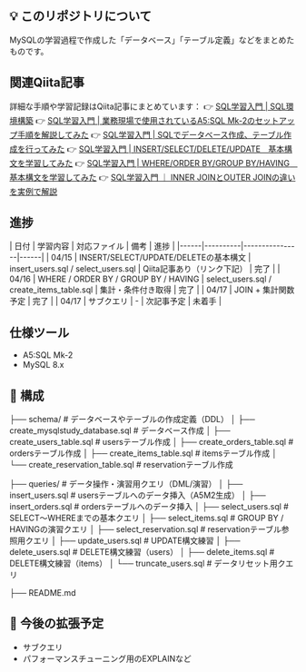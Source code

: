 ## 💡 このリポジトリについて

MySQLの学習過程で作成した「データベース」「テーブル定義」などをまとめたものです。

## 関連Qiita記事
詳細な手順や学習記録はQiita記事にまとめています：
👉 [SQL学習入門 | SQL環境構築](https://qiita.com/suica1010/items/6ef7f1d30bb6c4243f77)
👉 [SQL学習入門 | 業務現場で使用されているA5:SQL Mk-2のセットアップ手順を解説してみた](https://qiita.com/suica1010/items/691e6eff4a6649fa7bb5)
👉 [SQL学習入門 | SQLでデータベース作成、テーブル作成を行ってみた](https://qiita.com/suica1010/items/8b7a1f75cdf0140fa62c)
👉 [SQL学習入門 | INSERT/SELECT/DELETE/UPDATE　基本構文を学習してみた](https://qiita.com/suica1010/items/f28774e16e7f589029ef)
👉 [SQL学習入門 | WHERE/ORDER BY/GROUP BY/HAVING　基本構文を学習してみた](https://qiita.com/suica1010/items/17ea0f22e1b6750984f1)
👉 [SQL学習入門 ｜ INNER JOINとOUTER JOINの違いを実例で解説](https://qiita.com/suica1010/items/ce76be2580faec9689d4)

## 進捗
| 日付 | 学習内容 | 対応ファイル | 備考 | 進捗 |
|------|----------|----------------|------|
| 04/15 | INSERT/SELECT/UPDATE/DELETEの基本構文 | insert_users.sql / select_users.sql | Qiita記事あり（リンク下記） | 完了 |
| 04/16 | WHERE / ORDER BY / GROUP BY / HAVING | select_users.sql / create_items_table.sql | 集計・条件付き取得 | 完了 |
| 04/17 | JOIN + 集計関数予定 | 完了 |
| 04/17 | サブクエリ | - | 次記事予定 | 未着手 |

## 仕様ツール
- A5:SQL Mk-2
- MySQL 8.x

## 📂 構成
├── schema/  # データベースやテーブルの作成定義（DDL）
│   ├── create_mysqlstudy_database.sql      # データベース作成
│   ├── create_users_table.sql              # usersテーブル作成
│   ├── create_orders_table.sql             # ordersテーブル作成
│   ├── create_items_table.sql              # itemsテーブル作成
│   └── create_reservation_table.sql        # reservationテーブル作成

├── queries/  # データ操作・演習用クエリ（DML/演習）
│   ├── insert_users.sql                    # usersテーブルへのデータ挿入（A5M2生成）
│   ├── insert_orders.sql                   # ordersテーブルへのデータ挿入
│   ├── select_users.sql                    # SELECT〜WHEREまでの基本クエリ
│   ├── select_items.sql                    # GROUP BY / HAVINGの演習クエリ
│   ├── select_reservation.sql              # reservationテーブル参照用クエリ
│   ├── update_users.sql                    # UPDATE構文練習
│   ├── delete_users.sql                    # DELETE構文練習（users）
│   ├── delete_items.sql                    # DELETE構文練習（items）
│   └── truncate_users.sql                  # データリセット用クエリ

├── README.md

## 🧠 今後の拡張予定

- サブクエリ
- パフォーマンスチューニング用のEXPLAINなど
